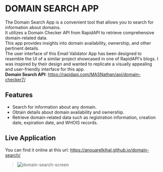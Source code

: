 # DOMAIN SEARCH APP

The Domain Search App is a convenient tool that allows you to search for information about domains.<br>
It utilizes a Domain Checker API from RapidAPI to retrieve comprehensive domain-related data.<br>
This app provides insights into domain availability, ownership, and other pertinent details.<br>
The user interface of this Email Validator App has been designed to resemble the UI of a similar project showcased in one of RapidAPI's blogs. 
I was inspired by their design and wanted to replicate a visually appealing and user-friendly interface for this app.<br>
**Domain Search API:** https://rapidapi.com/MASNathan/api/domain-checker7/

## Features
- Search for information about any domain.
- Obtain details about domain availability and ownership.
- Retrieve domain-related data such as registration information, creation date, expiration date, and WHOIS records.

## Live Application
You can find it online at this url: https://anouarelkihal.github.io/domain-search/
> ![domain-search-screen](https://github.com/AnouarElKihal/domain-search/assets/68613907/634ce7fc-5316-4afe-99bf-5174716e8a3c)


